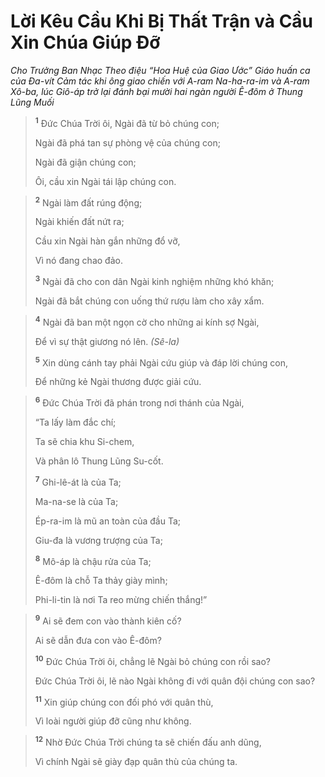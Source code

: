 # Lời Kêu Cầu Khi Bị Thất Trận và Cầu Xin Chúa Giúp Ðỡ
*Cho Trưởng Ban Nhạc Theo điệu “Hoa Huệ của Giao Ước” Giáo huấn ca của Ða-vít Cảm tác khi ông giao chiến với A-ram Na-ha-ra-im và A-ram Xô-ba, lúc Giô-áp trở lại đánh bại mười hai ngàn người Ê-đôm ở Thung Lũng Muối*

> <sup><b>1</b></sup> Ðức Chúa Trời ôi, Ngài đã từ bỏ chúng con;
> 
> Ngài đã phá tan sự phòng vệ của chúng con;
> 
> Ngài đã giận chúng con;
> 
> Ôi, cầu xin Ngài tái lập chúng con.
>


> <sup><b>2</b></sup> Ngài làm đất rúng động;
> 
> Ngài khiến đất nứt ra;
> 
> Cầu xin Ngài hàn gắn những đổ vỡ,
> 
> Vì nó đang chao đảo.
> 
> <sup><b>3</b></sup> Ngài đã cho con dân Ngài kinh nghiệm những khó khăn;
> 
> Ngài đã bắt chúng con uống thứ rượu làm cho xây xẩm.
>


> <sup><b>4</b></sup> Ngài đã ban một ngọn cờ cho những ai kính sợ Ngài,
> 
> Ðể vì sự thật giương nó lên. *(Sê-la)*
> 
> <sup><b>5</b></sup> Xin dùng cánh tay phải Ngài cứu giúp và đáp lời chúng con,
> 
> Ðể những kẻ Ngài thương được giải cứu.
>


> <sup><b>6</b></sup> Ðức Chúa Trời đã phán trong nơi thánh của Ngài,
> 
> “Ta lấy làm đắc chí;
> 
> Ta sẽ chia khu Si-chem,
> 
> Và phân lô Thung Lũng Su-cốt.
> 
> <sup><b>7</b></sup> Ghi-lê-át là của Ta;
> 
> Ma-na-se là của Ta;
> 
> Ép-ra-im là mũ an toàn của đầu Ta;
> 
> Giu-đa là vương trượng của Ta;
> 
> <sup><b>8</b></sup> Mô-áp là chậu rửa của Ta;
> 
> Ê-đôm là chỗ Ta thảy giày mình;
> 
> Phi-li-tin là nơi Ta reo mừng chiến thắng!”
>


> <sup><b>9</b></sup> Ai sẽ đem con vào thành kiên cố?
> 
> Ai sẽ dẫn đưa con vào Ê-đôm?
> 
> <sup><b>10</b></sup> Ðức Chúa Trời ôi, chẳng lẽ Ngài bỏ chúng con rồi sao?
> 
> Ðức Chúa Trời ôi, lẽ nào Ngài không đi với quân đội chúng con sao?
> 
> <sup><b>11</b></sup> Xin giúp chúng con đối phó với quân thù,
> 
> Vì loài người giúp đỡ cũng như không.
>


> <sup><b>12</b></sup> Nhờ Ðức Chúa Trời chúng ta sẽ chiến đấu anh dũng,
> 
> Vì chính Ngài sẽ giày đạp quân thù của chúng ta.
>